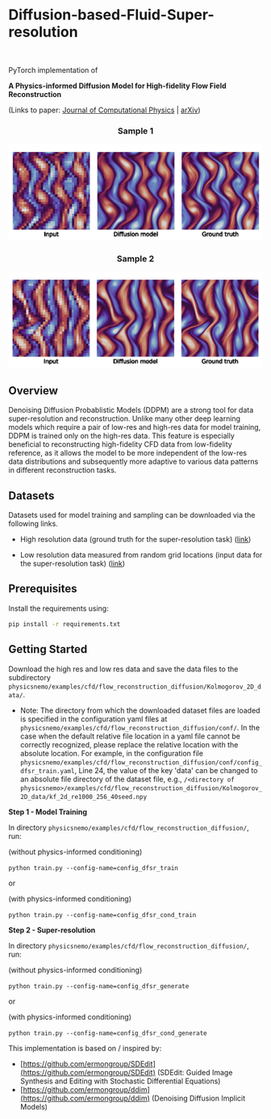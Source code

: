 <!-- markdownlint-disable -->

# Diffusion-based-Fluid-Super-resolution
<br>

PyTorch implementation of 

**A Physics-informed Diffusion Model for High-fidelity Flow Field Reconstruction** 

(Links to paper: <a href="https://www.sciencedirect.com/science/article/pii/S0021999123000670">Journal of Computational Physics</a> | <a href="https://arxiv.org/abs/2211.14680">arXiv</a>)

<div style style=”line-height: 25%” align="center">
<h3>Sample 1</h3>
<img src="https://github.com/BaratiLab/Diffusion-based-Fluid-Super-resolution/blob/main_v1/images/reconstruction_sample_01.gif">
<h3>Sample 2</h3>
<img src="https://github.com/BaratiLab/Diffusion-based-Fluid-Super-resolution/blob/main_v1/images/reconstruction_sample_02.gif">
</div>

## Overview
Denoising Diffusion Probablistic Models (DDPM) are a strong tool for data super-resolution and reconstruction. Unlike many other deep learning models which require a pair of low-res and high-res data for model training, DDPM is trained only on the high-res data. This feature is especially beneficial to reconstructing high-fidelity CFD data from low-fidelity reference, as it allows the model to be more independent of the low-res data distributions and subsequently more adaptive to various data patterns in different reconstruction tasks.

## Datasets
Datasets used for model training and sampling can be downloaded via the following links.

- High resolution data (ground truth for the super-resolution task) (<a href="https://figshare.com/ndownloader/files/39181919">link</a>)

- Low resolution data measured from random grid locations (input data for the super-resolution task) (<a href="https://figshare.com/ndownloader/files/39214622">link</a>)


## Prerequisites

Install the requirements using:

```bash
pip install -r requirements.txt
```

## Getting Started

Download the high res and low res data and save the data files to the subdirectory ``physicsnemo/examples/cfd/flow_reconstruction_diffusion/Kolmogorov_2D_data/``.

- Note: The directory from which the downloaded dataset files are loaded is specified in the configuration yaml files at ``physicsnemo/examples/cfd/flow_reconstruction_diffusion/conf/``. In the case when the default relative file location in a yaml file cannot be correctly recognized, please replace the relative location with the absolute location. For example, in the configuration file `physicsnemo/examples/cfd/flow_reconstruction_diffusion/conf/config_dfsr_train.yaml`, Line 24, the value of the key 'data' can be changed to an absolute file directory of the dataset file, e.g., ``/<directory of physicsnemo>/examples/cfd/flow_reconstruction_diffusion/Kolmogorov_2D_data/kf_2d_re1000_256_40seed.npy``

<b>Step 1 - Model Training</b>

In directory ``physicsnemo/examples/cfd/flow_reconstruction_diffusion/``, run:

(without physics-informed conditioning)

``
python train.py --config-name=config_dfsr_train
``

or 

(with physics-informed conditioning)

``
python train.py --config-name=config_dfsr_cond_train
``

<b>Step 2 - Super-resolution</b>

In directory ``physicsnemo/examples/cfd/flow_reconstruction_diffusion/``, run:

(without physics-informed conditioning)

``
python train.py --config-name=config_dfsr_generate
``

or 

(with physics-informed conditioning)

``
python train.py --config-name=config_dfsr_cond_generate
``

This implementation is based on / inspired by:

- [https://github.com/ermongroup/SDEdit](https://github.com/ermongroup/SDEdit) (SDEdit: Guided Image Synthesis and Editing with Stochastic Differential Equations)
- [https://github.com/ermongroup/ddim](https://github.com/ermongroup/ddim) (Denoising Diffusion Implicit Models)

